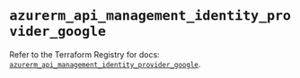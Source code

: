 # `azurerm_api_management_identity_provider_google`

Refer to the Terraform Registry for docs: [`azurerm_api_management_identity_provider_google`](https://registry.terraform.io/providers/hashicorp/azurerm/3.89.0/docs/resources/api_management_identity_provider_google).
